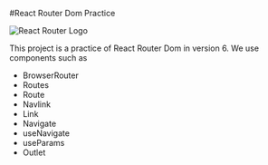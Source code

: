 #React Router Dom Practice

![React Router Logo](https://www.google.com/url?sa=i&url=https%3A%2F%2Freactrouter.com%2F&psig=AOvVaw1B0vAOH9V97rilT4fzsuhk&ust=1687735340651000&source=images&cd=vfe&ved=0CBEQjRxqFwoTCOi0vJ2G3f8CFQAAAAAdAAAAABAE "reactrouter.com")

This project is a practice of React Router Dom in version 6. 
We use components such as 

- BrowserRouter
- Routes
- Route
- Navlink
- Link 
- Navigate
- useNavigate
- useParams 
- Outlet





